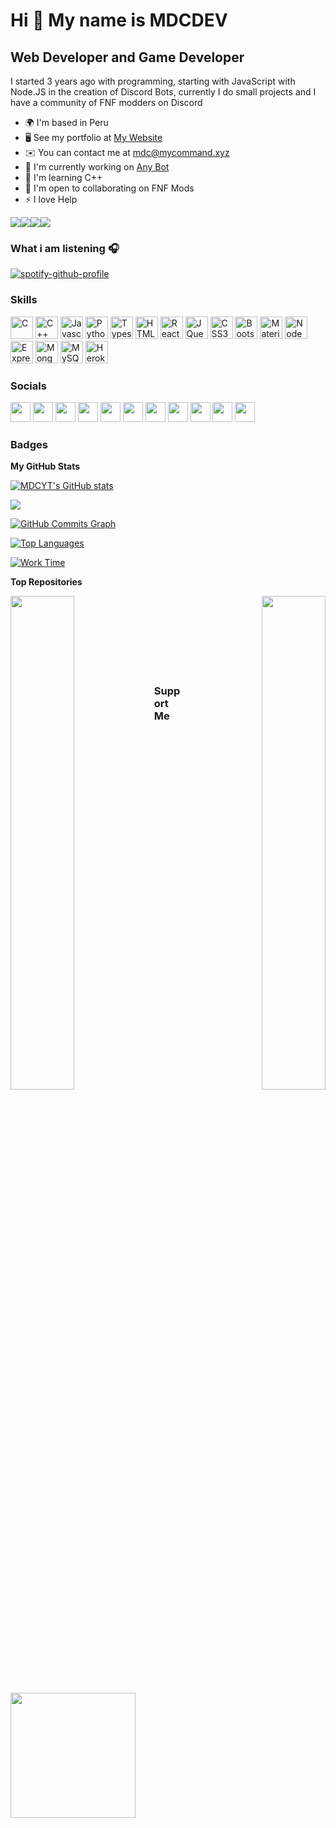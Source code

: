 Hi 👋 My name is MDCDEV
=======================

Web Developer and Game Developer
--------------------------------

I started 3 years ago with programming, starting with JavaScript with Node.JS in the creation of Discord Bots, currently I do small projects and I have a community of FNF modders on Discord

* 🌍  I'm based in Peru
* 🖥️  See my portfolio at [My Website](http://mdcdev.me)
* ✉️  You can contact me at [mdc@mycommand.xyz](mailto:mdc@mycommand.xyz)
* 🚀  I'm currently working on [Any Bot](http://any-bot.tech/)
* 🧠  I'm learning C++
* 🤝  I'm open to collaborating on FNF Mods
* ⚡  I love Help

<a href="https://mdcdev.me" target="_blank" rel="noreferrer"><img
src="https://img.shields.io/website?label=mdcdev.me&url=https%3A%2F%2Fmdcdev.me&style=for-the-badge&color=0891b2&labelColor=1c1917" /></a><a href="https://www.twitter.com/MDC_DEV" target="_blank" rel="noreferrer"><img
src="https://img.shields.io/twitter/follow/MDC_DEV?logo=twitter&style=for-the-badge&color=0891b2&labelColor=1c1917"
/></a><a href="https://www.github.com/MDCYT" target="_blank" rel="noreferrer"><img
src="https://img.shields.io/github/followers/MDCYT?logo=github&style=for-the-badge&color=0891b2&labelColor=1c1917" /></a><a href="https://www.twitch.tv/MDC_DEV" target="_blank" rel="noreferrer"><img
src="https://img.shields.io/twitch/status/MDC_DEV?logo=twitchsx&style=for-the-badge&color=0891b2&labelColor=1c1917&label=TWITCH+STATUS" /></a>
### What i am listening 🎧

[![spotify-github-profile](https://spotify-github-profile.vercel.app/api/view?uid=xy18xk4fmg1ebz1840v28lqtq&cover_image=true&theme=default&bar_color=8c2ac0&bar_color_cover=true)](https://spotify-github-profile.vercel.app/api/view?uid=xy18xk4fmg1ebz1840v28lqtq&redirect=true)

### Skills

<p align="left">
<a href="https://docs.microsoft.com/en-us/cpp/?view=msvc-170" target="_blank" rel="noreferrer"><img src="https://raw.githubusercontent.com/danielcranney/readme-generator/main/public/icons/skills/c-colored.svg" width="36" height="36" alt="C" /></a>
<a href="https://docs.microsoft.com/en-us/cpp/?view=msvc-170" target="_blank" rel="noreferrer"><img src="https://raw.githubusercontent.com/danielcranney/readme-generator/main/public/icons/skills/cplusplus-colored.svg" width="36" height="36" alt="C++" /></a>
<a href="https://developer.mozilla.org/en-US/docs/Web/JavaScript" target="_blank" rel="noreferrer"><img src="https://raw.githubusercontent.com/danielcranney/readme-generator/main/public/icons/skills/javascript-colored.svg" width="36" height="36" alt="Javascript" /></a>
<a href="https://www.python.org/" target="_blank" rel="noreferrer"><img src="https://raw.githubusercontent.com/danielcranney/readme-generator/main/public/icons/skills/python-colored.svg" width="36" height="36" alt="Python" /></a>
<a href="https://www.typescriptlang.org/" target="_blank" rel="noreferrer"><img src="https://raw.githubusercontent.com/danielcranney/readme-generator/main/public/icons/skills/typescript-colored.svg" width="36" height="36" alt="Typescript" /></a>
<a href="https://developer.mozilla.org/en-US/docs/Glossary/HTML5" target="_blank" rel="noreferrer"><img src="https://raw.githubusercontent.com/danielcranney/readme-generator/main/public/icons/skills/html5-colored.svg" width="36" height="36" alt="HTML5" /></a>
<a href="https://reactjs.org/" target="_blank" rel="noreferrer"><img src="https://raw.githubusercontent.com/danielcranney/readme-generator/main/public/icons/skills/react-colored.svg" width="36" height="36" alt="React" /></a>
<a href="https://jquery.com/" target="_blank" rel="noreferrer"><img src="https://raw.githubusercontent.com/danielcranney/readme-generator/main/public/icons/skills/jquery-colored.svg" width="36" height="36" alt="JQuery" /></a>
<a href="https://www.w3.org/TR/CSS/#css" target="_blank" rel="noreferrer"><img src="https://raw.githubusercontent.com/danielcranney/readme-generator/main/public/icons/skills/css3-colored.svg" width="36" height="36" alt="CSS3" /></a>
<a href="https://getbootstrap.com/" target="_blank" rel="noreferrer"><img src="https://raw.githubusercontent.com/danielcranney/readme-generator/main/public/icons/skills/bootstrap-colored.svg" width="36" height="36" alt="Bootstrap" /></a>
<a href="https://mui.com/" target="_blank" rel="noreferrer"><img src="https://raw.githubusercontent.com/danielcranney/readme-generator/main/public/icons/skills/materialui-colored.svg" width="36" height="36" alt="Material UI" /></a>
<a href="https://nodejs.org/en/" target="_blank" rel="noreferrer"><img src="https://raw.githubusercontent.com/danielcranney/readme-generator/main/public/icons/skills/nodejs-colored.svg" width="36" height="36" alt="NodeJS" /></a>
<a href="https://expressjs.com/" target="_blank" rel="noreferrer"><img src="https://raw.githubusercontent.com/danielcranney/readme-generator/main/public/icons/skills/express-colored-dark.svg" width="36" height="36" alt="Express" /></a>
<a href="https://www.mongodb.com/" target="_blank" rel="noreferrer"><img src="https://raw.githubusercontent.com/danielcranney/readme-generator/main/public/icons/skills/mongodb-colored.svg" width="36" height="36" alt="MongoDB" /></a>
<a href="https://www.mysql.com/" target="_blank" rel="noreferrer"><img src="https://raw.githubusercontent.com/danielcranney/readme-generator/main/public/icons/skills/mysql-colored.svg" width="36" height="36" alt="MySQL" /></a>
<a href="https://www.heroku.com/" target="_blank" rel="noreferrer"><img src="https://raw.githubusercontent.com/danielcranney/readme-generator/main/public/icons/skills/heroku-colored.svg" width="36" height="36" alt="Heroku" /></a>
</p>

### Socials

<p align="left"> <a href="https://www.codepen.io/mdc_dev" target="_blank" rel="noreferrer"><img src="https://raw.githubusercontent.com/danielcranney/readme-generator/main/public/icons/socials/codepen-dark.svg" width="32" height="32" /></a> <a href="https://www.dev.to/MDC" target="_blank" rel="noreferrer"><img src="https://raw.githubusercontent.com/danielcranney/readme-generator/main/public/icons/socials/devdotto-dark.svg" width="32" height="32" /></a> <a href="https://discord.com/users/275668858180993024" target="_blank" rel="noreferrer"><img src="https://raw.githubusercontent.com/danielcranney/readme-generator/main/public/icons/socials/discord.svg" width="32" height="32" /></a> <a href="https://www.github.com/MDCYT" target="_blank" rel="noreferrer"><img src="https://raw.githubusercontent.com/danielcranney/readme-generator/main/public/icons/socials/github-dark.svg" width="32" height="32" /></a> <a href="http://www.instagram.com/MDC_DEV" target="_blank" rel="noreferrer"><img src="https://raw.githubusercontent.com/danielcranney/readme-generator/main/public/icons/socials/instagram.svg" width="32" height="32" /></a> <a href="https://www.linkedin.com/in/mdcdev" target="_blank" rel="noreferrer"><img src="https://raw.githubusercontent.com/danielcranney/readme-generator/main/public/icons/socials/linkedin.svg" width="32" height="32" /></a> <a href="http://www.medium.com/mdcdev" target="_blank" rel="noreferrer"><img src="https://raw.githubusercontent.com/danielcranney/readme-generator/main/public/icons/socials/medium-dark.svg" width="32" height="32" /></a> <a href="https://www.stackoverflow.com/users/16701747/mdc" target="_blank" rel="noreferrer"><img src="https://raw.githubusercontent.com/danielcranney/readme-generator/main/public/icons/socials/stackoverflow.svg" width="32" height="32" /></a> <a href="https://www.twitter.com/MDC_DEV" target="_blank" rel="noreferrer"><img src="https://raw.githubusercontent.com/danielcranney/readme-generator/main/public/icons/socials/twitter.svg" width="32" height="32" /></a> <a href="https://www.youtube.com/c/MDCPE" target="_blank" rel="noreferrer"><img src="https://raw.githubusercontent.com/danielcranney/readme-generator/main/public/icons/socials/youtube.svg" width="32" height="32" /></a> <a href="https://www.twitch.tv/MDC_DEV" target="_blank" rel="noreferrer"><img src="https://raw.githubusercontent.com/danielcranney/readme-generator/main/public/icons/socials/twitch.svg" width="32" height="32" /></a></p>

### Badges

<b>My GitHub Stats</b>

<a href="http://www.github.com/MDCYT"><img src="https://github-readme-stats.vercel.app/api?username=MDCYT&show_icons=true&hide=&count_private=true&title_color=0891b2&text_color=ffffff&icon_color=0891b2&bg_color=1c1917&hide_border=true&show_icons=true" alt="MDCYT's GitHub stats" /></a>

<a href="http://www.github.com/MDCYT"><img src="https://github-readme-streak-stats.herokuapp.com/?user=MDCYT&stroke=ffffff&background=1c1917&ring=0891b2&fire=0891b2&currStreakNum=ffffff&currStreakLabel=0891b2&sideNums=ffffff&sideLabels=ffffff&dates=ffffff&hide_border=true" /></a>

<a href="http://www.github.com/MDCYT" align="left" ><img src="https://activity-graph.herokuapp.com/graph?username=MDCYT&bg_color=1c1917&color=ffffff&line=0891b2&point=ffffff&area_color=1c1917&area=true&hide_border=true&custom_title=GitHub%20Commits%20Graph" alt="GitHub Commits Graph" /></a>

<a href="https://github.com/MDCYT"><img src="https://github-readme-stats.vercel.app/api/top-langs/?username=MDCYT&langs_count=10&title_color=0891b2&text_color=ffffff&icon_color=0891b2&bg_color=1c1917&hide_border=true&locale=en&custom_title=Top%20%Languages&layout=compact" alt="Top Languages" /></a>

<a href="https://github.com/MDCYT"><img src="https://github-readme-stats.vercel.app/api/wakatime?username=@MDC&langs_count=10&title_color=0891b2&text_color=ffffff&icon_color=0891b2&bg_color=1c1917&hide_border=true&locale=en&custom_title=Work%20Time%20This%20Week&layout=compact" alt="Work Time" /></a>

<b>Top Repositories</b>

<div width="100%" align="center"><a href="https://github.com/MDCYT/Any-Bot" align="left"><img align="left" width="45%" src="https://github-readme-stats.vercel.app/api/pin/?username=MDCYT&repo=Any-Bot&title_color=0891b2&text_color=ffffff&icon_color=0891b2&bg_color=1c1917&hide_border=true&locale=en" /></a><a href="https://github.com/MDCYT/MDC-Engine" align="right"><img align="right" width="45%" src="https://github-readme-stats.vercel.app/api/pin/?username=MDCYT&repo=MDC-Engine&title_color=0891b2&text_color=ffffff&icon_color=0891b2&bg_color=1c1917&hide_border=true&locale=en" /></a></div><br /><br /><br /><br /><br /><br /><br />
</div>

### Support Me

<a href="https://www.buymeacoffee.com/mdcdev"><img src="https://cdn.buymeacoffee.com/buttons/v2/default-yellow.png" width="200" /></a>
